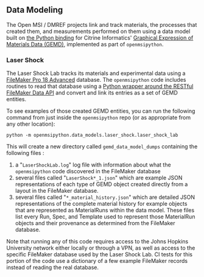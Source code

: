## Data Modeling

The Open MSI / DMREF projects link and track materials, the processes that created them, and measurements performed on them using a data model built on [the Python binding](https://github.com/CitrineInformatics/gemd-python) for Citrine Informatics' [Graphical Expression of Materials Data (GEMD)](https://citrineinformatics.github.io/gemd-docs/), implemented as part of `openmsipython`.

### Laser Shock

The Laser Shock Lab tracks its materials and experimental data using a [FileMaker Pro 18 Advanced](https://www.claris.com/filemaker/pro/) database. The `openmsipython` code includes routines to read that database using a [Python wrapper around the RESTful FileMaker Data API](https://github.com/davidhamann/python-fmrest) and convert and link its entries as a set of GEMD entities.

To see examples of those created GEMD entities, you can run the following command from just inside the `openmsipython` repo (or as appropriate from any other location):

`python -m openmsipython.data_models.laser_shock.laser_shock_lab`

This will create a new directory called `gemd_data_model_dumps` containing the following files :
1. a "`LaserShockLab.log`" log file with information about what the `openmsipython` code discovered in the FileMaker database
1. several files called "`LaserShock*_1.json`" which are example JSON representations of each type of GEMD object created directly from a layout in the FileMaker database. 
1. several files called "`*_material_history.json`" which are detailed JSON representations of the complete material history for example objects that are represented as MaterialRuns within the data model. These files list every Run, Spec, and Template used to represent those MaterialRun objects and their provenance as determined from the FileMaker database.

Note that running any of this code requires access to the Johns Hopkins University network either locally or through a VPN, as well as access to the specific FileMaker database used by the Laser Shock Lab. CI tests for this portion of the code use a dictionary of a few example FileMaker records instead of reading the real database.
